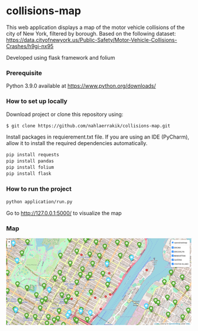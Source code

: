 # collisions-map
This web application displays a map of the motor vehicle collisions of the city of New York, filtered by borough. Based on the following dataset: https://data.cityofnewyork.us/Public-Safety/Motor-Vehicle-Collisions-Crashes/h9gi-nx95

Developed using flask framework and folium

### Prerequisite

Python 3.9.0 available at https://www.python.org/downloads/

### How to set up locally

Download project or clone this repository using:

```sh
$ git clone https://github.com/nahlaerrakik/collisions-map.git
```
Install packages in requierement.txt file. If you are using an IDE (PyCharm), allow it to install the required dependencies automatically.

```sh
pip install requests
pip install pandas
pip install folium
pip install flask
```
### How to run the project
```sh
python application/run.py
```
Go to http://127.0.0.1:5000/ to visualize the map


###  Map
![](application/templates/map.PNG)
